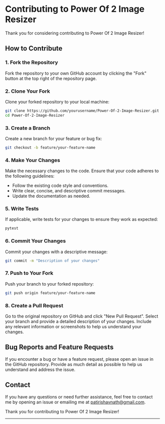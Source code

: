 # Contributing to Power Of 2 Image Resizer

Thank you for considering contributing to Power Of 2 Image Resizer!

## How to Contribute

### 1. Fork the Repository

Fork the repository to your own GitHub account by clicking the "Fork" button at the top right of the repository page.

### 2. Clone Your Fork

Clone your forked repository to your local machine:

```sh
git clone https://github.com/yourusername/Power-Of-2-Image-Resizer.git
cd Power-Of-2-Image-Resizer
```

### 3. Create a Branch

Create a new branch for your feature or bug fix:

```sh
git checkout -b feature/your-feature-name
```

### 4. Make Your Changes

Make the necessary changes to the code. Ensure that your code adheres to the following guidelines:
- Follow the existing code style and conventions.
- Write clear, concise, and descriptive commit messages.
- Update the documentation as needed.

### 5. Write Tests

If applicable, write tests for your changes to ensure they work as expected:

```sh
pytest
```

### 6. Commit Your Changes

Commit your changes with a descriptive message:

```sh
git commit -m "Description of your changes"
```

### 7. Push to Your Fork

Push your branch to your forked repository:

```sh
git push origin feature/your-feature-name
```

### 8. Create a Pull Request

Go to the original repository on GitHub and click "New Pull Request". Select your branch and provide a detailed description of your changes. Include any relevant information or screenshots to help us understand your changes.

## Bug Reports and Feature Requests

If you encounter a bug or have a feature request, please open an issue in the GitHub repository. Provide as much detail as possible to help us understand and address the issue.

## Contact

If you have any questions or need further assistance, feel free to contact me by opening an issue or emailing me at patirishavnath@gmail.com.

Thank you for contributing to Power Of 2 Image Resizer!

---